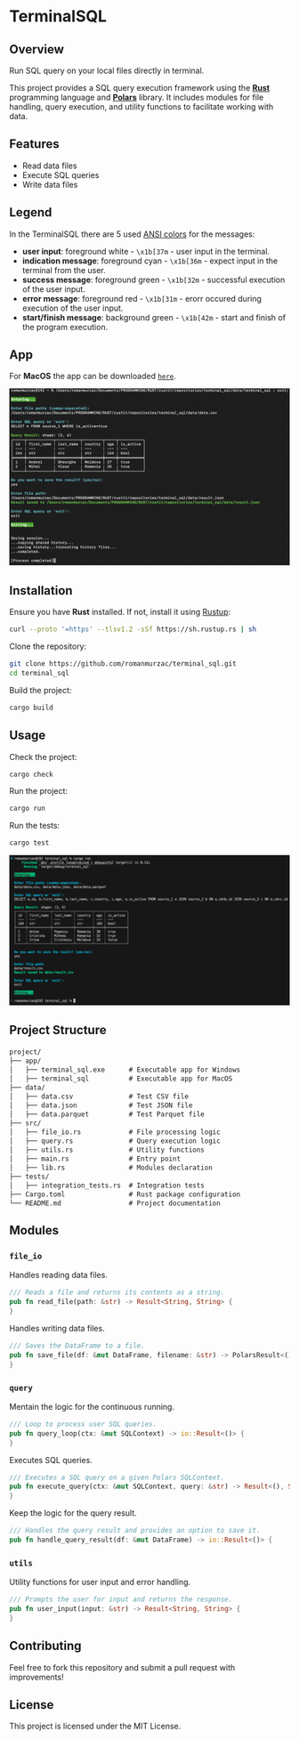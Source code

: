 # TerminalSQL

## Overview
Run SQL query on your local files directly in terminal.

This project provides a SQL query execution framework using the [**Rust**](https://www.rust-lang.org/) programming language and [**Polars**](https://docs.rs/polars/latest/polars/) library. It includes modules for file handling, query execution, and utility functions to facilitate working with data.

## Features
- Read data files
- Execute SQL queries
- Write data files

## Legend
In the TerminalSQL there are 5 used [ANSI colors](https://talyian.github.io/ansicolors/) for the messages:
- **user input**: foreground white - `\x1b[37m` - user input in the terminal.
- **indication message**: foreground cyan - `\x1b[36m` - expect input in the terminal from the user.
- **success message**: foreground green - `\x1b[32m` - successful execution of the user input.
- **error message**: foreground red - `\x1b[31m` - erorr occured during execution of the user input.
- **start/finish message**: background green - `\x1b[42m` - start and finish of the program execution.

## App
For **MacOS** the app can be downloaded [`here`](app/TerminalSQL-MacOS.tar.gz).

![Image 1.1](media/image_1.1.png)

## Installation
Ensure you have **Rust** installed. If not, install it using [Rustup](https://rustup.rs/):
```sh
curl --proto '=https' --tlsv1.2 -sSf https://sh.rustup.rs | sh
```

Clone the repository:
```sh
git clone https://github.com/romanmurzac/terminal_sql.git
cd terminal_sql
```

Build the project:
```sh
cargo build
```

## Usage
Check the project:
```sh
cargo check
```

Run the project:
```sh
cargo run
```

Run the tests:
```sh
cargo test
```

![Image 1.2](media/image_1.2.png)

## Project Structure
```
project/
├── app/
│   ├── terminal_sql.exe      # Executable app for Windows
│   ├── terminal_sql          # Executable app for MacOS
├── data/
│   ├── data.csv              # Test CSV file
│   ├── data.json             # Test JSON file
│   ├── data.parquet          # Test Parquet file
├── src/
│   ├── file_io.rs            # File processing logic
│   ├── query.rs              # Query execution logic
│   ├── utils.rs              # Utility functions
│   ├── main.rs               # Entry point
│   ├── lib.rs                # Modules declaration
├── tests/
│   ├── integration_tests.rs  # Integration tests
├── Cargo.toml                # Rust package configuration
└── README.md                 # Project documentation
```

## Modules

### `file_io`
Handles reading data files.
```rust
/// Reads a file and returns its contents as a string.
pub fn read_file(path: &str) -> Result<String, String> {
}
```

Handles writing data files.
```rust
/// Saves the DataFrame to a file.
pub fn save_file(df: &mut DataFrame, filename: &str) -> PolarsResult<()> {
}
```

### `query`
Mentain the logic for the continuous running.
```rust
/// Loop to process user SQL queries.
pub fn query_loop(ctx: &mut SQLContext) -> io::Result<()> {
}
```

Executes SQL queries.
```rust
/// Executes a SQL query on a given Polars SQLContext.
pub fn execute_query(ctx: &mut SQLContext, query: &str) -> Result<(), String> {
}
```

Keep the logic for the query result.
```rust
/// Handles the query result and provides an option to save it.
pub fn handle_query_result(df: &mut DataFrame) -> io::Result<()> {
```

### `utils`
Utility functions for user input and error handling.
```rust
/// Prompts the user for input and returns the response.
pub fn user_input(input: &str) -> Result<String, String> {
}
```

## Contributing
Feel free to fork this repository and submit a pull request with improvements!

## License
This project is licensed under the MIT License.

